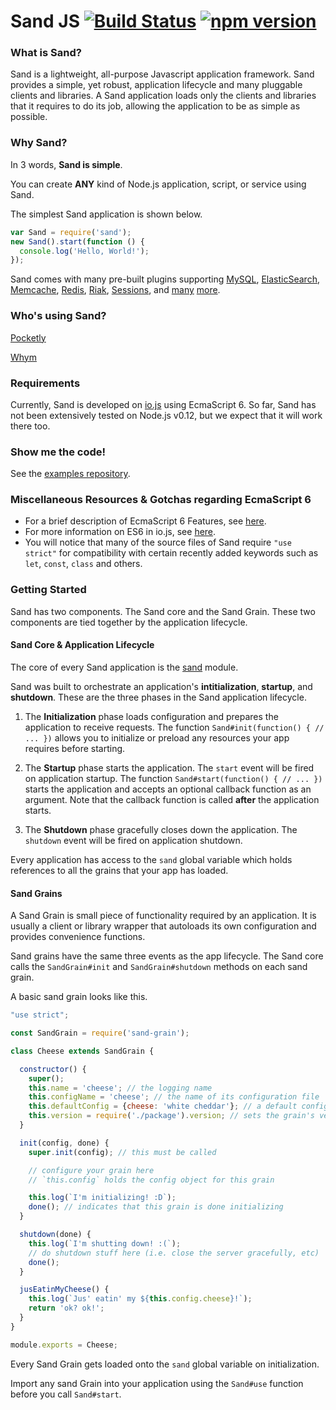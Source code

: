 # Sand JS [![Build Status](https://travis-ci.org/SandJS/sand.svg?branch=master)](https://travis-ci.org/SandJS/sand) [![npm version](https://badge.fury.io/js/sand.svg)](http://badge.fury.io/js/sand)

### What is Sand? 
Sand is a lightweight, all-purpose Javascript application framework. Sand provides a simple, yet robust, application lifecycle and many pluggable clients and libraries. A Sand application loads only the clients and libraries that it requires to do its job, allowing the application to be as simple as possible.

### Why Sand?
In 3 words, **Sand is simple**.

You can create **ANY** kind of Node.js application, script, or service using Sand.

The simplest Sand application is shown below.

```JavaScript
var Sand = require('sand');
new Sand().start(function () {
  console.log('Hello, World!');
});
```

Sand comes with many pre-built plugins supporting [MySQL](https://github.com/pocketly/sand-mysql), [ElasticSearch](https://github.com/SandJS/elasticsearch), [Memcache](https://github.com/pocketly/sand-memcache), [Redis](https://github.com/SandJS/redis), [Riak](https://github.com/SandJS/riak), [Sessions](https://github.com/SandJS/session), and [many](https://github.com/SandJS) [more](https://github.com/pocketly).

### Who's using Sand?
[Pocketly](http://pocketly.com)

[Whym](https://getwhym.com)

### Requirements
Currently, Sand is developed on [io.js](https://iojs.org/) using EcmaScript 6. So far, Sand has not been extensively tested on Node.js v0.12, but we expect that it will work there too.

### Show me the code!
See the [examples repository](https://github.com/SandJS/examples).

### Miscellaneous Resources & Gotchas regarding EcmaScript 6
* For a brief description of EcmaScript 6 Features, see [here](https://github.com/lukehoban/es6features).
* For more information on ES6 in io.js, see [here](https://iojs.org/en/es6.html).
* You will notice that many of the source files of Sand require `"use strict"` for compatibility with certain recently added keywords such as `let`, `const`, `class` and others.

### Getting Started
Sand has two components. The Sand core and the Sand Grain. These two components are tied together by the application lifecycle.

#### Sand Core & Application Lifecycle
The core of every Sand application is the [sand](https://www.npmjs.com/package/sand) module.

Sand was built to orchestrate an application's **intitialization**, **startup**, and **shutdown**. These are the three phases in the Sand application lifecycle.

1. The **Initialization** phase loads configuration and prepares the application to receive requests. The function `Sand#init(function() { // ... })` allows you to initialize or preload any resources your app requires before starting.

2. The **Startup** phase starts the application. The `start` event will be fired on application startup. The function `Sand#start(function() { // ... })` starts the application and accepts an optional callback function as an argument. Note that the callback function is called **after** the application starts.

3. The **Shutdown** phase gracefully closes down the application. The `shutdown` event will be fired on application shutdown.

Every application has access to the `sand` global variable which holds references to all the grains that your app has loaded.

#### Sand Grains
A Sand Grain is small piece of functionality required by an application. It is usually a client or library wrapper that autoloads its own configuration and provides convenience functions.

Sand grains have the same three events as the app lifecycle. The Sand core calls the `SandGrain#init` and `SandGrain#shutdown` methods on each sand grain.

A basic sand grain looks like this.

```JavaScript
"use strict";

const SandGrain = require('sand-grain');

class Cheese extends SandGrain {

  constructor() {
    super();
    this.name = 'cheese'; // the logging name
    this.configName = 'cheese'; // the name of its configuration file
    this.defaultConfig = {cheese: 'white cheddar'}; // a default config object when no config is specified
    this.version = require('./package').version; // sets the grain's version
  }

  init(config, done) {
    super.init(config); // this must be called

    // configure your grain here
    // `this.config` holds the config object for this grain

    this.log(`I'm initializing! :D`);
    done(); // indicates that this grain is done initializing
  }

  shutdown(done) {
    this.log(`I'm shutting down! :(`);
    // do shutdown stuff here (i.e. close the server gracefully, etc)
    done();
  }

  jusEatinMyCheese() {
    this.log(`Jus' eatin' my ${this.config.cheese}!`);
    return 'ok? ok!';
  }
}

module.exports = Cheese;
```

Every Sand Grain gets loaded onto the `sand` global variable on initialization.

Import any sand Grain into your application using the `Sand#use` function before you call `Sand#start`.